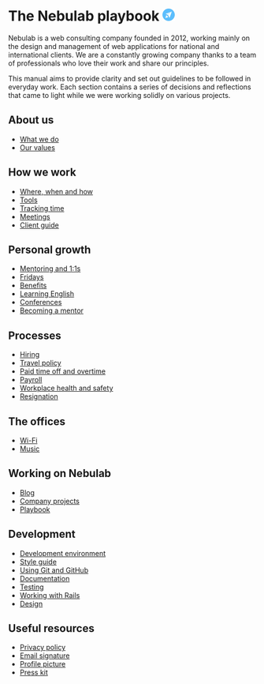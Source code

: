 # The Nebulab playbook <img src="https://github.com/nebulab/playbook/blob/master/logo.png" alt="Nebulab logo" width="25" height="25">

Nebulab is a web consulting company founded in 2012, working mainly on the design and management of 
web applications for national and international clients. We are a constantly growing company thanks 
to a team of professionals who love their work and share our principles.

This manual aims to provide clarity and set out guidelines to be followed in everyday work. Each 
section contains a series of decisions and reflections that came to light while we were working 
solidly on various projects.

## About us

- [What we do](https://github.com/nebulab/playbook/blob/master/about-us/what-we-do.md)
- [Our values](https://github.com/nebulab/playbook/blob/master/about-us/our-values.md)

## How we work

- [Where, when and how](https://github.com/nebulab/playbook/blob/master/how-we-work/where-when-and-how.md)
- [Tools](https://github.com/nebulab/playbook/blob/master/how-we-work/tools.md)
- [Tracking time](https://github.com/nebulab/playbook/blob/master/how-we-work/tracking-time.md)
- [Meetings](https://github.com/nebulab/playbook/blob/master/how-we-work/meetings.md)
- [Client guide](https://github.com/nebulab/playbook/blob/master/how-we-work/client-guide.md)

## Personal growth

- [Mentoring and 1:1s](https://github.com/nebulab/playbook/blob/master/personal-growth/mentoring-and-1-1.md)
- [Fridays](https://github.com/nebulab/playbook/blob/master/personal-growth/fridays.md)
- [Benefits](https://github.com/nebulab/playbook/blob/master/personal-growth/benefits.md)
- [Learning English](https://github.com/nebulab/playbook/blob/master/personal-growth/learning-english.md)
- [Conferences](https://github.com/nebulab/playbook/blob/master/personal-growth/conferences.md)
- [Becoming a mentor](https://github.com/nebulab/playbook/blob/master/personal-growth/becoming-a-mentor.md)

## Processes

- [Hiring](https://github.com/nebulab/playbook/blob/master/processes/hiring.md)
- [Travel policy](https://github.com/nebulab/playbook/blob/master/processes/travel-policy.md)
- [Paid time off and overtime](https://github.com/nebulab/playbook/blob/master/processes/paid-time-off-and-overtime.md)
- [Payroll](https://github.com/nebulab/playbook/blob/master/processes/payroll.md)
- [Workplace health and safety](https://github.com/nebulab/playbook/blob/master/processes/workplace-health-and-safety.md)
- [Resignation](https://github.com/nebulab/playbook/blob/master/processes/resignation.md)

## The offices

- [Wi-Fi](https://github.com/nebulab/playbook/blob/master/the-offices/wifi.md)
- [Music](https://github.com/nebulab/playbook/blob/master/the-offices/music.md)

## Working on Nebulab

- [Blog](https://github.com/nebulab/playbook/blob/master/working-on-nebulab/blog.md)
- [Company projects](https://github.com/nebulab/playbook/blob/master/working-on-nebulab/company-projects.md)
- [Playbook](https://github.com/nebulab/playbook/blob/master/working-on-nebulab/playbook.md)

## Development

- [Development environment](https://github.com/nebulab/playbook/blob/master/development/development-environment.md)
- [Style guide](https://github.com/nebulab/playbook/blob/master/development/style-guide.md)
- [Using Git and GitHub](https://github.com/nebulab/playbook/blob/master/development/using-git-and-github.md)
- [Documentation](https://github.com/nebulab/playbook/blob/master/development/documentation.md)
- [Testing](https://github.com/nebulab/playbook/blob/master/development/testing.md)
- [Working with Rails](https://github.com/nebulab/playbook/blob/master/development/working-with-rails.md)
- [Design](https://github.com/nebulab/playbook/blob/master/development/design.md)

## Useful resources

- [Privacy policy](https://github.com/nebulab/playbook/blob/master/useful-resources/privacy-policy.md)
- [Email signature](https://github.com/nebulab/playbook/blob/master/useful-resources/email-signature.md)
- [Profile picture](https://github.com/nebulab/playbook/blob/master/useful-resources/profile-picture.md)
- [Press kit](https://drive.google.com/drive/folders/1VATPcbAhnhHZ376_GPixyYAo6u3gN8Os)
